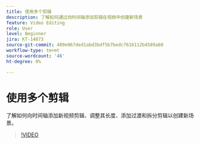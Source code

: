 ```yaml
---
title: 使用多个剪辑
description: 了解如何通过向时间轴添加剪辑在视频中创建新场景
feature: Video Editing
role: User
level: Beginner
jira: KT-14873
source-git-commit: 409e067ded1abd3bdf5b7bedc7616112b4589a60
workflow-type: tm+mt
source-wordcount: '46'
ht-degree: 0%

---
```


# 使用多个剪辑

了解如何向时间轴添加新视频剪辑、调整其长度、添加过渡和拆分剪辑以创建新场景。

>[!VIDEO](https://video.tv.adobe.com/v/3427091?quality=12&learn=on&hidetitle=true)
